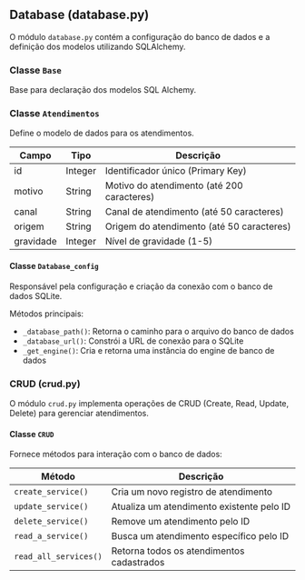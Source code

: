 

## Database (database.py)

O módulo `database.py` contém a configuração do banco de dados e a definição dos modelos utilizando SQLAlchemy.

### Classe `Base`

Base para declaração dos modelos SQL Alchemy.

### Classe `Atendimentos`

Define o modelo de dados para os atendimentos.

| Campo     | Tipo    | Descrição                              |
|-----------|---------|----------------------------------------|
| id        | Integer | Identificador único (Primary Key)      |
| motivo    | String  | Motivo do atendimento (até 200 caracteres) |
| canal     | String  | Canal de atendimento (até 50 caracteres) |
| origem    | String  | Origem do atendimento (até 50 caracteres) |
| gravidade | Integer | Nível de gravidade (1-5)               |

#### Classe `Database_config`

Responsável pela configuração e criação da conexão com o banco de dados SQLite.

Métodos principais:
- `_database_path()`: Retorna o caminho para o arquivo do banco de dados
- `_database_url()`: Constrói a URL de conexão para o SQLite
- `_get_engine()`: Cria e retorna uma instância do engine de banco de dados

### CRUD (crud.py)

O módulo `crud.py` implementa operações de CRUD (Create, Read, Update, Delete) para gerenciar atendimentos.

#### Classe `CRUD`

Fornece métodos para interação com o banco de dados:

| Método                | Descrição                                  |
|-----------------------|--------------------------------------------|
| `create_service()`    | Cria um novo registro de atendimento       |
| `update_service()`    | Atualiza um atendimento existente pelo ID  |
| `delete_service()`    | Remove um atendimento pelo ID              |
| `read_a_service()`    | Busca um atendimento específico pelo ID    |
| `read_all_services()` | Retorna todos os atendimentos cadastrados  |
